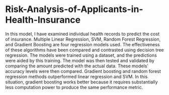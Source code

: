 # Risk-Analysis-of-Applicants-in-Health-Insurance
In this model, I have examined individual health records to predict the cost of insurance. Multiple Linear Regression, SVM, Random Forest Regression, and Gradient Boosting are four regression models used. The effectiveness of these algorithms have been compared and contrasted using decision tree regression. The models were trained using a dataset, and the predictions were aided by this training. The model was then tested and validated by comparing the amount predicted with the actual data. These models' accuracy levels were then compared. Gradient boosting and random forest regression methods outperformed linear regression and SVM. In this situation, gradient boosting works better because it requires substantially less computation power to produce the same performance metric.


